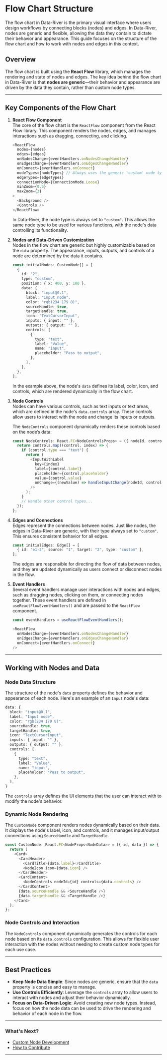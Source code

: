 # Flow Chart Structure

The flow chart in Data-River is the primary visual interface where users design workflows by connecting blocks (nodes) and edges. In Data-River, nodes are generic and flexible, allowing the data they contain to dictate their behavior and appearance. This guide focuses on the structure of the flow chart and how to work with nodes and edges in this context.

## Overview

The flow chart is built using the **React Flow** library, which manages the rendering and state of nodes and edges. The key idea behind the flow chart in Data-River is that **nodes are generic**—their behavior and appearance are driven by the data they contain, rather than custom node types.

---

## Key Components of the Flow Chart

1. **React Flow Component**  
   The core of the flow chart is the `ReactFlow` component from the React Flow library. This component renders the nodes, edges, and manages interactions such as dragging, connecting, and clicking.

   ```typescript
   <ReactFlow
     nodes={nodes}
     edges={edges}
     onNodesChange={eventHandlers.onNodesChangeHandler}
     onEdgesChange={eventHandlers.onEdgesChangeHandler}
     onConnect={eventHandlers.onConnect}
     nodeTypes={nodeTypes} // Always uses the generic 'custom' node type
     edgeTypes={edgeTypes}
     connectionMode={ConnectionMode.Loose}
     minZoom={0.5}
     maxZoom={3}
   >
     <Background />
     <Controls />
   </ReactFlow>
   ```

   In Data-River, the node type is always set to `"custom"`. This allows the same node type to be used for various functions, with the node's data controlling its functionality.

2. **Nodes and Data-Driven Customization**  
   Nodes in the flow chart are generic but highly customizable based on the `data` property. The appearance, inputs, outputs, and controls of a node are determined by the data it contains.

   ```typescript
   const initialNodes: CustomNode[] = [
     {
       id: "2",
       type: "custom",
       position: { x: 400, y: 100 },
       data: {
         block: "input@0.1",
         label: "Input node",
         color: "rgb(234 179 8)",
         sourceHandle: true,
         targetHandle: true,
         icon: "TextCursorInput",
         inputs: { input: "" },
         outputs: { output: "" },
         controls: [
           {
             type: "text",
             label: "Value",
             name: "input",
             placeholder: "Pass to output",
           },
         ],
       },
     },
   ];
   ```

   In the example above, the node's `data` defines its label, color, icon, and controls, which are rendered dynamically in the flow chart.

3. **Node Controls**  
   Nodes can have various controls, such as text inputs or text areas, which are defined in the node's `data.controls` array. These controls allow users to interact with the node and change its inputs or outputs.

   The `NodeControls` component dynamically renders these controls based on the node’s data:

   ```typescript
   const NodeControls: React.FC<NodeControlsProps> = ({ nodeId, controls }) => {
     return controls.map((control, index) => {
       if (control.type === "text") {
         return (
           <InputWithLabel
             key={index}
             label={control.label}
             placeholder={control.placeholder}
             value={control.value}
             onChange={(newValue) => handleInputChange(nodeId, control.name, newValue)}
           />
         );
       }
       // Handle other control types...
     });
   };
   ```

4. **Edges and Connections**  
   Edges represent the connections between nodes. Just like nodes, the edges in Data-River are generic, with their type always set to `"custom"`. This ensures consistent behavior for all edges.

   ```typescript
   const initialEdges: Edge[] = [
     { id: "e1-2", source: "1", target: "2", type: "custom" },
   ];
   ```

   The edges are responsible for directing the flow of data between nodes, and they are updated dynamically as users connect or disconnect nodes in the flow.

5. **Event Handlers**  
   Several event handlers manage user interactions with nodes and edges, such as dragging nodes, clicking on them, or connecting nodes together. These event handlers are defined in `useReactFlowEventHandlers()` and are passed to the `ReactFlow` component.

   ```typescript
   const eventHandlers = useReactFlowEventHandlers();

   <ReactFlow
     onNodesChange={eventHandlers.onNodesChangeHandler}
     onEdgesChange={eventHandlers.onEdgesChangeHandler}
     onConnect={eventHandlers.onConnect}
   />
   ```

---

## Working with Nodes and Data

### Node Data Structure

The structure of the node's `data` property defines the behavior and appearance of each node. Here's an example of an `Input` node's data:

```typescript
data: {
  block: "input@0.1",
  label: "Input node",
  color: "rgb(234 179 8)",
  sourceHandle: true,
  targetHandle: true,
  icon: "TextCursorInput",
  inputs: { input: "" },
  outputs: { output: "" },
  controls: [
    {
      type: "text",
      label: "Value",
      name: "input",
      placeholder: "Pass to output",
    },
  ],
}
```

The `controls` array defines the UI elements that the user can interact with to modify the node's behavior.

### Dynamic Node Rendering

The `CustomNode` component renders nodes dynamically based on their data. It displays the node's label, icon, and controls, and it manages input/output connections using `SourceHandle` and `TargetHandle`.

```typescript
const CustomNode: React.FC<NodeProps<NodeData>> = ({ id, data }) => {
  return (
    <Card>
      <CardHeader>
        <CardTitle>{data.label}</CardTitle>
        <NodeIcon icon={data.icon} />
      </CardHeader>
      <CardContent>
        <NodeControls nodeId={id} controls={data.controls} />
      </CardContent>
      {data.sourceHandle && <SourceHandle />}
      {data.targetHandle && <TargetHandle />}
    </Card>
  );
};
```

### Node Controls and Interaction

The `NodeControls` component dynamically generates the controls for each node based on its `data.controls` configuration. This allows for flexible user interaction with the nodes without needing to create custom node types for each use case.

---

## Best Practices

- **Keep Node Data Simple**: Since nodes are generic, ensure that the `data` property is concise and easy to manage.
- **Use Controls Efficiently**: Leverage the `controls` array to allow users to interact with nodes and adjust their behavior dynamically.
- **Focus on Data-Driven Logic**: Avoid creating new node types. Instead, focus on how the node data can be used to drive the rendering and behavior of each node in the flow.

---

### What's Next?

- [Custom Node Development](contributions/editor/custom-node-development.md)
- [How to Contribute](contributions/editor/editor-contribution.md)

---
